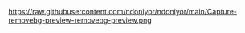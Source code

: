 
https://raw.githubusercontent.com/ndoniyor/ndoniyor/main/Capture-removebg-preview-removebg-preview.png
